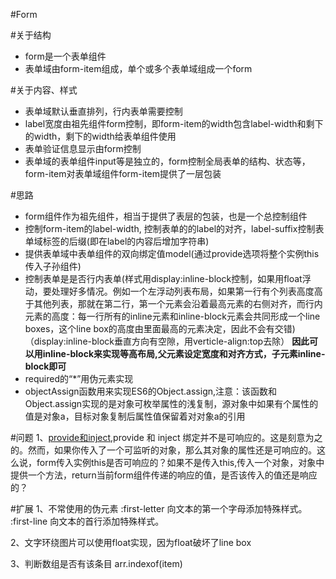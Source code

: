 #Form

#关于结构
- form是一个表单组件
- 表单域由form-item组成，单个或多个表单域组成一个form

#关于内容、样式
- 表单域默认垂直排列，行内表单需要控制
- label宽度由祖先组件form控制，即form-item的width包含label-width和剩下的width，剩下的width给表单组件使用
- 表单验证信息显示由form控制
- 表单域的表单组件input等是独立的，form控制全局表单的结构、状态等，form-item对表单域组件form-item提供了一层包装

#思路
- form组件作为祖先组件，相当于提供了表层的包装，也是一个总控制组件
- 控制form-item的label-width, 控制表单的的label的对齐，label-suffix控制表单域标签的后缀(即在label的内容后增加字符串)
- 提供表单域中表单组件的双向绑定值model(通过provide选项将整个实例this传入子孙组件)
- 控制表单是是否行内表单(样式用display:inline-block控制，如果用float浮动，要处理好多情况。例如一个左浮动列表布局，如果第一行有个列表高度高于其他列表，那就在第二行，第一个元素会沿着最高元素的右侧对齐，而行内元素的高度：每一行所有的inline元素和inline-block元素会共同形成一个line boxes，这个line box的高度由里面最高的元素决定，因此不会有交错)（display:inline-block垂直方向有空隙，用verticle-align:top去除）
<b>因此可以用inline-block来实现等高布局,父元素设定宽度和对齐方式，子元素inline-block即可</b>
- required的“*”用伪元素实现
- objectAssign函数用来实现ES6的Object.assign,注意：该函数和Object.assign实现的是对象可枚举属性的浅复制，源对象中如果有个属性的值是对象a，目标对象复制后属性值保留着对对象a的引用

#问题
1、[provide和inject](https://cn.vuejs.org/v2/api/#provide-inject),provide 和 inject 绑定并不是可响应的。这是刻意为之的。然而，如果你传入了一个可监听的对象，那么其对象的属性还是可响应的。这么说，form传入实例this是否可响应的？如果不是传入this,传入一个对象，对象中提供一个方法，return当前form组件传递的响应的值，是否该传入的值还是响应的？

#扩展
1、不常使用的伪元素
:first-letter   向文本的第一个字母添加特殊样式。
:first-line     向文本的首行添加特殊样式。

2、文字环绕图片可以使用float实现，因为float破坏了line box

3、判断数组是否有该条目
arr.indexof(item)

